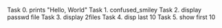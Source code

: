 Task 0. prints "Hello, World"
Task 1. confused_smiley
Task 2. display passwd file
Task 3. display 2files
Task 4. disp last 10
Task 5. show first 10
